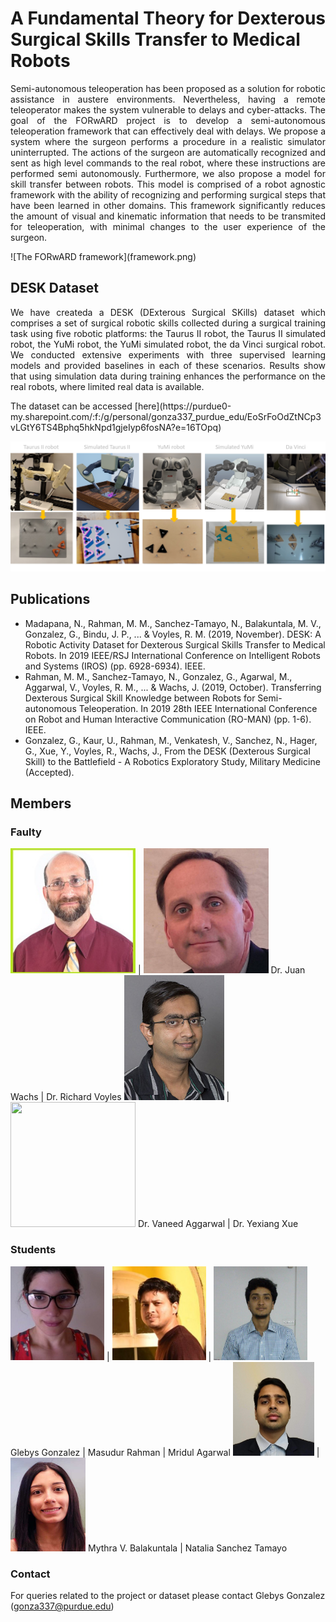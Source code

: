 # A Fundamental Theory for Dexterous Surgical Skills Transfer to Medical Robots
<p style="text-align:justify">
Semi-autonomous teleoperation has been proposed as a solution for robotic assistance in austere environments. Nevertheless, having a remote teleoperator makes the system vulnerable to delays and cyber-attacks. The goal of the FORwARD project is to develop a semi-autonomous teleoperation framework that can effectively deal with delays. We propose a system where the surgeon performs a procedure in a realistic simulator uninterrupted. The actions of the surgeon are automatically recognized and sent as high level commands to the real robot, where these instructions are performed semi autonomously. Furthermore, we also propose a model for skill transfer between robots. This model is comprised of a robot agnostic framework with the ability of recognizing and performing surgical steps that have been learned in other domains. This framework significantly reduces the amount of visual and kinematic information that needs to be transmited for teleoperation, with minimal changes to the user experience of the surgeon. 
</p>
![The FORwARD framework](framework.png)

## DESK Dataset
<p style="text-align:justify">
We have createda a DESK (DExterous Surgical SKills) dataset which comprises a set of surgical robotic skills collected during a surgical training task using five robotic platforms: the Taurus II robot, the Taurus II simulated robot, the YuMi robot, the YuMi simulated robot, the da Vinci surgical robot. We conducted extensive experiments with three supervised learning models and provided baselines in each of these scenarios. Results show that using simulation data during training enhances the performance on the real robots, where limited real data is available.
</p>
The dataset can be accessed [here](https://purdue0-my.sharepoint.com/:f:/g/personal/gonza337_purdue_edu/EoSrFoOdZtNCp3vLGtY6TS4Bphq5hkNpd1gjeIyp6fosNA?e=16TOpq)

![Desk Dataset](desk_up.png) 


## Publications

- Madapana, N., Rahman, M. M., Sanchez-Tamayo, N., Balakuntala, M. V., Gonzalez, G., Bindu, J. P., ... & Voyles, R. M. (2019, November). DESK: A Robotic Activity Dataset for Dexterous Surgical Skills Transfer to Medical Robots. In 2019 IEEE/RSJ International Conference on Intelligent Robots and Systems (IROS) (pp. 6928-6934). IEEE.
- Rahman, M. M., Sanchez-Tamayo, N., Gonzalez, G., Agarwal, M., Aggarwal, V., Voyles, R. M., ... & Wachs, J. (2019, October). Transferring Dexterous Surgical Skill Knowledge between Robots for Semi-autonomous Teleoperation. In 2019 28th IEEE International Conference on Robot and Human Interactive Communication (RO-MAN) (pp. 1-6). IEEE.
- Gonzalez, G., Kaur, U., Rahman, M., Venkatesh, V., Sanchez, N., Hager, G., Xue, Y., Voyles, R., Wachs, J., From the DESK (Dexterous Surgical Skill) to the Battlefield - A Robotics Exploratory Study, Military Medicine (Accepted).

## Members
### Faulty

<img width="200" height="200" src="wachs.png"> | <img width="200" height="200" src="voyles.png"> 
 Dr. Juan Wachs | Dr. Richard Voyles 
<img width="160" height="200" src="vaneet.png"> | <img width="200" height="200" src="yexiang.png"> 
Dr. Vaneed Aggarwal | Dr. Yexiang Xue 

### Students

<img width="150" height="150" src="glebys.png"> | <img width="150" height="150" src="masud.png"> | <img width="150" height="150" src="mridul.png">
Glebys Gonzalez | Masudur Rahman | Mridul Agarwal
<img width="130" height="150" src="mythra.jpg"> | <img width="120" height="150" src="natalia.png"> 
Mythra V. Balakuntala | Natalia Sanchez Tamayo
 
### Contact

For queries related to the project or dataset please contact Glebys Gonzalez (gonza337@purdue.edu)
